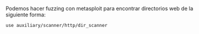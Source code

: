 Podemos hacer fuzzing con metasploit para encontrar directorios web de la siguiente forma:
```bash
use auxiliary/scanner/http/dir_scanner
```
